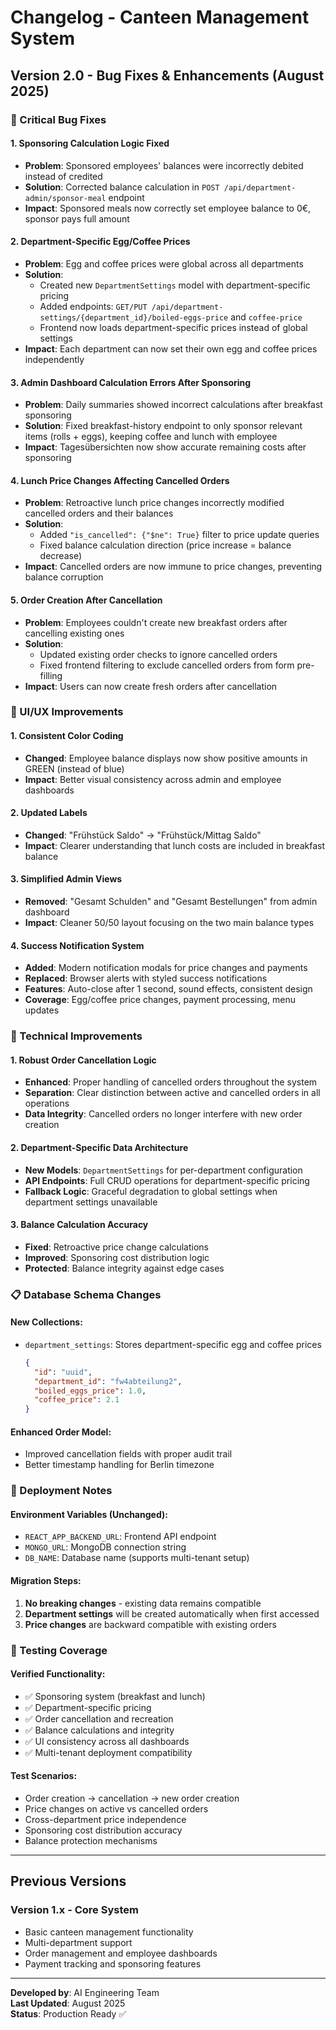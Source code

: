 # Changelog - Canteen Management System

## Version 2.0 - Bug Fixes & Enhancements (August 2025)

### 🐛 Critical Bug Fixes

#### 1. **Sponsoring Calculation Logic Fixed**
- **Problem**: Sponsored employees' balances were incorrectly debited instead of credited
- **Solution**: Corrected balance calculation in `POST /api/department-admin/sponsor-meal` endpoint
- **Impact**: Sponsored meals now correctly set employee balance to 0€, sponsor pays full amount

#### 2. **Department-Specific Egg/Coffee Prices**
- **Problem**: Egg and coffee prices were global across all departments
- **Solution**: 
  - Created new `DepartmentSettings` model with department-specific pricing
  - Added endpoints: `GET/PUT /api/department-settings/{department_id}/boiled-eggs-price` and `coffee-price`
  - Frontend now loads department-specific prices instead of global settings
- **Impact**: Each department can now set their own egg and coffee prices independently

#### 3. **Admin Dashboard Calculation Errors After Sponsoring**
- **Problem**: Daily summaries showed incorrect calculations after breakfast sponsoring
- **Solution**: Fixed breakfast-history endpoint to only sponsor relevant items (rolls + eggs), keeping coffee and lunch with employee
- **Impact**: Tagesübersichten now show accurate remaining costs after sponsoring

#### 4. **Lunch Price Changes Affecting Cancelled Orders**
- **Problem**: Retroactive lunch price changes incorrectly modified cancelled orders and their balances
- **Solution**: 
  - Added `"is_cancelled": {"$ne": True}` filter to price update queries
  - Fixed balance calculation direction (price increase = balance decrease)
- **Impact**: Cancelled orders are now immune to price changes, preventing balance corruption

#### 5. **Order Creation After Cancellation**
- **Problem**: Employees couldn't create new breakfast orders after cancelling existing ones
- **Solution**: 
  - Updated existing order checks to ignore cancelled orders
  - Fixed frontend filtering to exclude cancelled orders from form pre-filling
- **Impact**: Users can now create fresh orders after cancellation

### 🎨 UI/UX Improvements

#### 1. **Consistent Color Coding**
- **Changed**: Employee balance displays now show positive amounts in GREEN (instead of blue)
- **Impact**: Better visual consistency across admin and employee dashboards

#### 2. **Updated Labels**
- **Changed**: "Frühstück Saldo" → "Frühstück/Mittag Saldo" 
- **Impact**: Clearer understanding that lunch costs are included in breakfast balance

#### 3. **Simplified Admin Views**
- **Removed**: "Gesamt Schulden" and "Gesamt Bestellungen" from admin dashboard
- **Impact**: Cleaner 50/50 layout focusing on the two main balance types

#### 4. **Success Notification System**
- **Added**: Modern notification modals for price changes and payments
- **Replaced**: Browser alerts with styled success notifications
- **Features**: Auto-close after 1 second, sound effects, consistent design
- **Coverage**: Egg/coffee price changes, payment processing, menu updates

### 🔧 Technical Improvements

#### 1. **Robust Order Cancellation Logic**
- **Enhanced**: Proper handling of cancelled orders throughout the system
- **Separation**: Clear distinction between active and cancelled orders in all operations
- **Data Integrity**: Cancelled orders no longer interfere with new order creation

#### 2. **Department-Specific Data Architecture**
- **New Models**: `DepartmentSettings` for per-department configuration
- **API Endpoints**: Full CRUD operations for department-specific pricing
- **Fallback Logic**: Graceful degradation to global settings when department settings unavailable

#### 3. **Balance Calculation Accuracy**
- **Fixed**: Retroactive price change calculations
- **Improved**: Sponsoring cost distribution logic
- **Protected**: Balance integrity against edge cases

### 📋 Database Schema Changes

#### New Collections:
- `department_settings`: Stores department-specific egg and coffee prices
  ```json
  {
    "id": "uuid",
    "department_id": "fw4abteilung2", 
    "boiled_eggs_price": 1.0,
    "coffee_price": 2.1
  }
  ```

#### Enhanced Order Model:
- Improved cancellation fields with proper audit trail
- Better timestamp handling for Berlin timezone

### 🚀 Deployment Notes

#### Environment Variables (Unchanged):
- `REACT_APP_BACKEND_URL`: Frontend API endpoint
- `MONGO_URL`: MongoDB connection string  
- `DB_NAME`: Database name (supports multi-tenant setup)

#### Migration Steps:
1. **No breaking changes** - existing data remains compatible
2. **Department settings** will be created automatically when first accessed
3. **Price changes** are backward compatible with existing orders

### 🧪 Testing Coverage

#### Verified Functionality:
- ✅ Sponsoring system (breakfast and lunch)
- ✅ Department-specific pricing
- ✅ Order cancellation and recreation
- ✅ Balance calculations and integrity
- ✅ UI consistency across all dashboards
- ✅ Multi-tenant deployment compatibility

#### Test Scenarios:
- Order creation → cancellation → new order creation
- Price changes on active vs cancelled orders  
- Cross-department price independence
- Sponsoring cost distribution accuracy
- Balance protection mechanisms

---

## Previous Versions

### Version 1.x - Core System
- Basic canteen management functionality
- Multi-department support
- Order management and employee dashboards
- Payment tracking and sponsoring features

---

**Developed by**: AI Engineering Team  
**Last Updated**: August 2025  
**Status**: Production Ready ✅